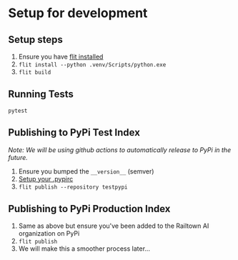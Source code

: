 # Setup for development

## Setup steps

1. Ensure you have [flit installed](https://flit.pypa.io/en/stable/)
1. `flit install --python .venv/Scripts/python.exe`
1. `flit build`

## Running Tests

`pytest`

## Publishing to PyPi Test Index

_Note: We will be using github actions to automatically release to PyPi in the future._

1. Ensure you bumped the `__version__` (semver)
1. [Setup your .pypirc](https://flit.pypa.io/en/stable/upload.html)
1. `flit publish --repository testpypi`

## Publishing to PyPi Production Index

1. Same as above but ensure you've been added to the Railtown AI organization on PyPi
1. `flit publish`
1. We will make this a smoother process later...
